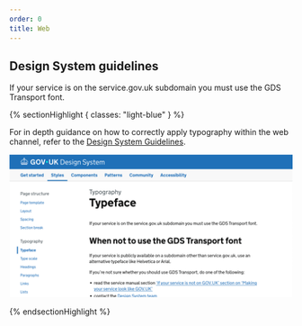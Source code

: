 ```yaml
---
order: 0
title: Web
---
```


## Design System guidelines

If your service is on the service.gov.uk subdomain you must use the GDS Transport font.

{% sectionHighlight { classes: "light-blue" } %}

For in depth guidance on how to correctly apply typography within the web channel, refer to the [Design System Guidelines](https://design-system.service.gov.uk/styles/typeface/).

![TODO](./design-system.png)

{% endsectionHighlight %}
